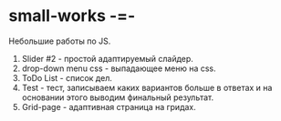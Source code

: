 # small-works -=-
Небольшие работы по JS.

1) Slider #2 - простой адаптируемый слайдер.
2) drop-down menu css - выпадающее меню на css.
3) ToDo List - список дел.
4) Test - тест, записываем каких вариантов больше в ответах и на основании этого выводим финальный результат.
5) Grid-page - адаптивная страница на гридах.
